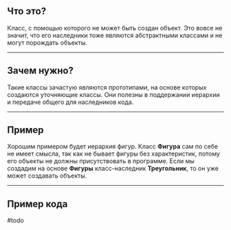 ## Что это?
Класс, с помощью которого не может быть создан объект. Это вовсе не значит, что его наследники тоже являются абстрактными классами и не могут порождать объекты.

---

## Зачем нужно?
Такие классы зачастую являются прототипами, на основе которых создаются уточняющие классы. Они полезны в поддержании иерархии и передаче общего для наследников кода.

---

## Пример
Хорошим примером будет иерархия фигур. Класс **Фигура** сам по себе не имеет смысла, так как не бывает фигуры без характеристик, потому его объекты не должны присутствовать в программе. Если мы создадим на основе **Фигуры** класс-наследник **Треугольник**, то он уже может создавать объекты.

---

## Пример кода
#todo 